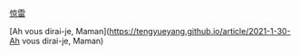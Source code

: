 

[惊雷](https://tengyueyang.github.io/article/2021-1-28-惊雷)

[Ah vous dirai-je, Maman](https://tengyueyang.github.io/article/2021-1-30-Ah vous dirai-je, Maman)